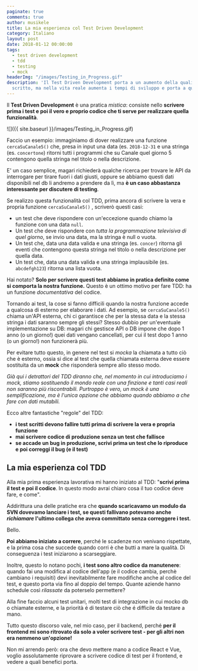 ```yaml
---
paginate: true
comments: true
author: musikele
title: La mia esperienza col Test Driven Development
category: Italiano
layout: post
date: 2018-01-12 00:00:00
tags:
  - test driven development
  - tdd
  - testing
  - mock
headerImg: "/images/Testing_in_Progress.gif"
description: 'Il Test Driven Development porta a un aumento della qualità del codice
  scritto, ma nella vita reale aumenta i tempi di sviluppo e porta a qualche compromesso. '
---
```

Il **Test Driven Development** è una pratica _mistica_: consiste nello **scrivere prima i test e poi il vero e proprio codice che ti serve per realizzare quella funzionalità**.

![]({{ site.baseurl }}/images/Testing_in_Progress.gif)

Faccio un esempio: immaginiamo di dover realizzare una funzione `cercaSuCanale5()` che, presa in input una data (es. `2018-12-31` e una stringa (es. `concertone`) ritorni tutti i programmi che su Canale  quel giorno 5 contengono quella stringa nel titolo o nella descrizione.

E' un caso semplice, magari richiederà qualche ricerca per trovare le API da interrogare per tirare fuori i dati giusti, oppure se abbiamo questi dati disponibili nel db li andremo a prendere da lì, ma **è un caso abbastanza interessante per discutere di testing**.

Se realizzo questa funzionalità col TDD, prima ancora di scrivere la vera e propria funzione `cercaSuCanale5()` , scriverò questi casi:

* un test che deve rispondere con un'eccezione quando chiamo la funzione con una data `null`.
* Un test che deve rispondere con _tutta la programmazione televisiva di quel giorno_, se invio una data, ma la stringa è null o vuota.
* Un test che, data una data valida e una stringa (es. `concer`) ritorna gli eventi che contengono questa stringa nel titolo o nella descrizione per quella data.
* Un test che, data una data valida e una stringa implausibile (es. `abcdefgh123`) ritorna una lista vuota.

Hai notato? **Solo per scrivere questi test abbiamo in pratica definito come si comporta la nostra funzione.** Questo è un ottimo motivo per fare TDD: ha un funzione _documentativa_ del codice.

Tornando ai test, la cose si fanno difficili quando la nostra funzione accede a qualcosa di esterno per elaborare i dati. Ad esempio, se `cercaSuCanale5()` chiama un'API esterna, chi ci garantisce che per la stessa data e la stessa stringa i dati saranno sempre gli stessi? Stesso dubbio per un'eventuale implementazione su DB: magari chi gestisce API o DB impone che dopo 1 anno (o un giorno!) quei dati vengano cancellati, per cui il test dopo 1 anno (o un giorno!) non funzionerà più.

Per evitare tutto questo, in genere nel test si _mocka_ la chiamata a tutto ciò che è esterno, ossia si dice al test che quella chiamata esterna deve essere sostituita da un **mock** che risponderà sempre allo stesso modo.

_Già qui i detrattori del TDD diranno che, nel momento in cui introduciamo i mock, stiamo sostituendo il mondo reale con una finzione e tanti casi reali non saranno più riscontrabili. Purtroppo è vero, un mock è una semplificazione, ma è l'unica opzione che abbiamo quando abbiamo a che fare con dati mutabili._

Ecco altre fantastiche "regole" del TDD: 

* **i test scritti devono fallire tutti prima di scrivere la vera e propria funzione**
* **mai scrivere codice di produzione senza un test che fallisce** 
* **se accade un bug in produzione, scrivi prima un test che lo riproduce e poi correggi il bug (e il test)** 

## La mia esperienza col TDD

Alla mia prima esperienza lavorativa mi hanno iniziato al TDD: "**scrivi prima il test e poi il  codice**. In questo modo avrai chiaro cosa il tuo codice deve fare, e come".

Addirittura una delle pratiche era che **quando scaricavamo un modulo da SVN dovevamo lanciare i test, se questi fallivano potevamo anche _richiamare_ l'ultimo collega che aveva committato senza correggere i test.**

Bello.

**Poi abbiamo iniziato a correre**, perché le scadenze non venivano rispettate, e  la prima cosa che succede quando corri è che butti a mare la qualità.  Di conseguenza i test iniziarono a scarseggiare.

Inoltre,  questo lo notano pochi, **i test sono altro codice da manutenere**:  quando fai una modifica al codice dell'app (e il codice cambia, perchè cambiano i requisiti) devi inevitabilmente fare  modifiche anche al codice del test, e questo porta via fino al doppio del tempo. Quante aziende hanno schedule così _rilassate_ da poterselo permettere?

Alla fine faccio alcuni test unitari, molti test di integrazione in cui mocko db o chiamate esterne, e la priorità é di testare ciò che é difficile da testare a mano.

Tutto  questo discorso vale, nel mio caso, per il backend, perché **per il frontend mi sono  ritrovato da solo a voler scrivere test - per gli altri non era nemmeno un'opzione!**

Non mi arrendo però: ora che devo mettere mano a codice React e Vue, voglio assolutamente riprovare a scrivere codice di test per il frontend, e vedere a quali benefici porta.